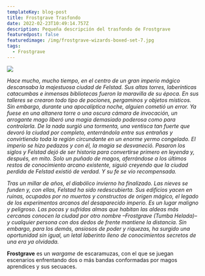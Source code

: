 ```yaml
---
templateKey: blog-post
title: Frostgrave Trasfondo
date: 2022-02-23T10:49:14.757Z
description: Pequeña descripción del trasfondo de Frostgrave
featuredpost: false
featuredimage: /img/frostgrave-wizards-boxed-set-7.jpg
tags:
  - Frostgrave
---
```

<!--StartFragment-->

![](/img/winter_by_ivanlaliashvili_dbfe4og-fullview.jpg)



*Hace mucho, mucho tiempo, en el centro de un gran imperio mágico descansaba la majestuosa ciudad de Felstad. Sus altas torres, laberínticas catacumbas e inmensas bibliotecas fueron la maravilla de su época. En sus talleres se crearon todo tipo de pociones, pergaminos y objetos místicos. Sin embargo, durante una apocalíptica noche, alguien cometió un error. Ya fuese en una altanera torre o una oscura cámara de invocación, un arrogante mago liberó una magia demasiado poderosa como para controlarla. De la nada surgió una tormenta, una ventisca tan fuerte que devoró la ciudad por completo, enterrándola entre sus entrañas y convirtiendo toda la región circundante en un enorme yermo congelado. El imperio se hizo pedazos y con él, la magia se desvaneció. Pasaron los siglos y Felstad dejó de ser historia para convertirse primero en leyenda y, después, en mito. Solo un puñado de magos, aferrándose a los últimos restos de conocimiento arcano existente, siguió creyendo que la ciudad perdida de Felstad existió de verdad. Y su fe se vio recompensada.* 

*Tras un millar de años, el diabólico invierno ha finalizado. Las nieves se funden y, con ellas, Felstad ha sido redescubierta. Sus edificios yacen en ruinas, ocupados por no muertos y constructos de origen mágico, el legado de los experimentos arcanos del desaparecido imperio. Es un lugar maligno y peligroso. Las pocas y sufridas almas que habitan las aldeas más cercanas conocen la ciudad por otro nombre –Frostgrave (Tumba Helada)– y cualquier persona con dos dedos de frente mantiene la distancia. Sin embargo, para los demás, ansiosos de poder y riquezas, ha surgido una oportunidad sin igual, un letal laberinto lleno de conocimientos secretos de una era ya olvidada.*

**Frostgrave** es un *wargame* de escaramuzas, con el que se juegan escenarios enfrentando dos o más bandas conformadas por magos aprendices y sus secuaces.

<!--EndFragment-->